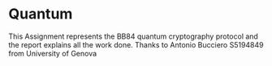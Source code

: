 # Quantum

This Assignment represents the BB84 quantum cryptography protocol and the report explains all the work done.
Thanks to Antonio Bucciero S5194849 from University of Genova
